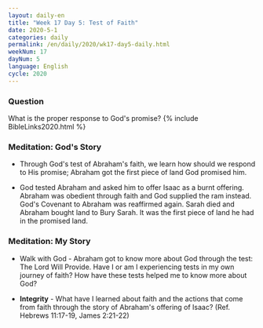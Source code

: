 ```yaml
---
layout: daily-en
title: "Week 17 Day 5: Test of Faith"
date: 2020-5-1 
categories: daily
permalink: /en/daily/2020/wk17-day5-daily.html
weekNum: 17
dayNum: 5
language: English
cycle: 2020
---
```


### Question     
What is the proper response to God's promise?
{% include BibleLinks2020.html %} 

### Meditation: God's Story   
+ Through God's test of Abraham's faith, we learn how should we respond to His promise; Abraham got the first piece of land God promised him. 

+ God tested Abraham and asked him to offer Isaac as a burnt offering. Abraham was obedient through faith and God supplied the ram instead. God's Covenant to Abraham was reaffirmed again. Sarah died and Abraham bought land to Bury Sarah. It was the first piece of land he had in the promised land. 

### Meditation: My Story   
+ Walk with God - Abraham got to know more about God through the test: The Lord Will Provide. Have I or am I experiencing tests in my own journey of faith? How have these tests helped me to know more about God? 

+ **Integrity** - What have I learned about faith and the actions that come from faith through the story of Abraham's offering of Isaac? (Ref. Hebrews 11:17-19, James 2:21-22) 

